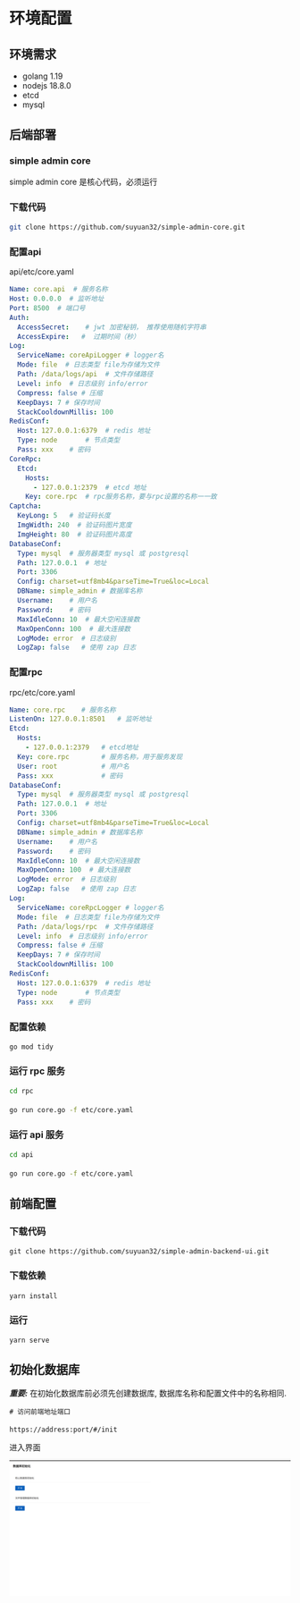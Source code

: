 # 环境配置

## 环境需求
- golang 1.19
- nodejs 18.8.0
- etcd
- mysql 

## 后端部署

### simple admin core
simple admin core 是核心代码，必须运行

### 下载代码 
```bash
git clone https://github.com/suyuan32/simple-admin-core.git
```

### 配置api

api/etc/core.yaml

```yaml
Name: core.api  # 服务名称
Host: 0.0.0.0  # 监听地址
Port: 8500  # 端口号
Auth:
  AccessSecret:    # jwt 加密秘钥， 推荐使用随机字符串
  AccessExpire:   #  过期时间（秒）
Log:
  ServiceName: coreApiLogger # logger名
  Mode: file  # 日志类型 file为存储为文件
  Path: /data/logs/api  # 文件存储路径
  Level: info  # 日志级别 info/error
  Compress: false # 压缩
  KeepDays: 7 # 保存时间
  StackCooldownMillis: 100
RedisConf:
  Host: 127.0.0.1:6379  # redis 地址
  Type: node       # 节点类型
  Pass: xxx    # 密码
CoreRpc:
  Etcd:
    Hosts:
      - 127.0.0.1:2379  # etcd 地址
    Key: core.rpc  # rpc服务名称，要与rpc设置的名称一一致
Captcha:
  KeyLong: 5   # 验证码长度
  ImgWidth: 240  # 验证码图片宽度
  ImgHeight: 80  # 验证码图片高度
DatabaseConf:
  Type: mysql  # 服务器类型 mysql 或 postgresql
  Path: 127.0.0.1  # 地址
  Port: 3306  
  Config: charset=utf8mb4&parseTime=True&loc=Local
  DBName: simple_admin # 数据库名称
  Username:    # 用户名
  Password:    # 密码
  MaxIdleConn: 10  # 最大空闲连接数
  MaxOpenConn: 100  # 最大连接数
  LogMode: error  # 日志级别
  LogZap: false   # 使用 zap 日志
```

### 配置rpc

rpc/etc/core.yaml

```yaml
Name: core.rpc    # 服务名称
ListenOn: 127.0.0.1:8501   # 监听地址
Etcd:
  Hosts:
    - 127.0.0.1:2379   # etcd地址
  Key: core.rpc        # 服务名称，用于服务发现
  User: root           # 用户名
  Pass: xxx            # 密码
DatabaseConf:
  Type: mysql  # 服务器类型 mysql 或 postgresql
  Path: 127.0.0.1  # 地址
  Port: 3306
  Config: charset=utf8mb4&parseTime=True&loc=Local
  DBName: simple_admin # 数据库名称
  Username:    # 用户名
  Password:    # 密码
  MaxIdleConn: 10  # 最大空闲连接数
  MaxOpenConn: 100  # 最大连接数
  LogMode: error  # 日志级别
  LogZap: false   # 使用 zap 日志
Log:
  ServiceName: coreRpcLogger # logger名
  Mode: file  # 日志类型 file为存储为文件
  Path: /data/logs/rpc  # 文件存储路径
  Level: info  # 日志级别 info/error
  Compress: false # 压缩
  KeepDays: 7 # 保存时间
  StackCooldownMillis: 100
RedisConf:
  Host: 127.0.0.1:6379  # redis 地址
  Type: node       # 节点类型
  Pass: xxx    # 密码
```

### 配置依赖

```shell 
go mod tidy
```


### 运行 rpc 服务

```bash
cd rpc

go run core.go -f etc/core.yaml
```


### 运行 api 服务

```bash
cd api

go run core.go -f etc/core.yaml
```

## 前端配置

### 下载代码

```shell
git clone https://github.com/suyuan32/simple-admin-backend-ui.git
```

### 下载依赖

```shell
yarn install
```

### 运行

```shell
yarn serve
```

## 初始化数据库
***重要:*** 在初始化数据库前必须先创建数据库, 数据库名称和配置文件中的名称相同.

```shell
# 访问前端地址端口

https://address:port/#/init
```

进入界面

![pic](../../assets/init_zh_cn.png)